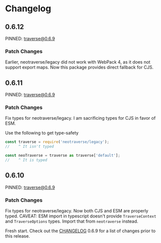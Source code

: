# Changelog

## 0.6.12

PINNED: traverse@0.6.9

### Patch Changes

Earlier, neotraverse/legacy did not work with WebPack 4, as it does not support export maps. Now this package provides direct fallback for CJS.

## 0.6.11

PINNED: traverse@0.6.9

### Patch Changes

Fix types for neotraverse/legacy. I am sacrificing types for CJS in favor of ESM.

Use the following to get type-safety

```ts
const traverse = require('neotraverse/legacy');
//    ^ It isn't typed

const neoTraverse = traverse as traverse['default'];
//    ^ It is typed
```

## 0.6.10

PINNED: traverse@0.6.9

### Patch Changes

Fix types for neotraverse/legacy. Now both CJS and ESM are properly typed. CAVEAT: ESM import in typescript doesn't provide `TraverseContext` and `TraverseOptions` types. Import that from `neotraverse` instead.

Fresh start. Check out the [CHANGELOG](https://github.com/ljharb/js-traverse/blob/main/CHANGELOG.md#v069---2024-04-08) 0.6.9 for a list of changes prior to this release.
